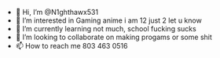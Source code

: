 - 👋 Hi, I’m @N1ghthawx531
- 👀 I’m interested in Gaming anime i am 12 just 2 let u know
- 🌱 I’m currently learning not much, school fucking sucks
- 💞️ I’m looking to collaborate on making progams or some shit
- 📫 How to reach me 803 463 0516
